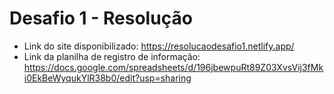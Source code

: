 # Desafio 1 - Resolução
- Link do site disponibilizado: https://resolucaodesafio1.netlify.app/
- Link da planilha de registro de informação: https://docs.google.com/spreadsheets/d/196jbewpuRt89Z03XvsVij3fMki0EkBeWyqukYlR38b0/edit?usp=sharing
